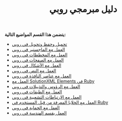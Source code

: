 ﻿---
title: دليل مبرمجي روبي
type: docs
weight: 20
url: /ar/java/ruby-programmers-guide/
---
**يتضمن هذا القسم المواضيع التالية:**

- [تحميل وحفظ وتحويل في روبي](https://docs.aspose.com/diagram/java/loading-saving-and-converting-in-ruby/)
- [العمل مع الماجستير في روبي](/diagram/ar/java/working-with-masters-in-ruby/)
- [العمل مع المخططات في روبي](/diagram/ar/java/working-with-diagrams-in-ruby/)
- [العمل مع الصفحات في روبي](/diagram/ar/java/working-with-pages-in-ruby/)
- [العمل مع الأشكال في روبي](/diagram/ar/java/working-with-shapes-in-ruby/)
- [العمل مع النص في روبي](/diagram/ar/java/working-with-text-in-ruby/)
- [العمل مع عناصر النافذة في روبي](/diagram/ar/java/working-with-window-elements-in-ruby/)
- [العمل مع SolutionXML Elements في Ruby](/diagram/ar/java/working-with-solutionxml-elements-in-ruby/)
- [العمل مع الرؤوس والتذييلات في روبي](/diagram/ar/java/working-with-headers-and-footers-in-ruby/)
- [العمل مع الطبقات في روبي](/diagram/ar/java/working-with-layers-in-ruby/)
- [العمل مع الارتباطات التشعبية في روبي](/diagram/ar/java/working-with-hyperlinks-in-ruby/)
- [العمل مع الخلايا المعرفة من قبل المستخدم في Ruby](/diagram/ar/java/working-with-user-defined-cells-in-ruby/)
- [العمل مع الحماية في روبي](/diagram/ar/java/working-with-protection-in-ruby/)
- [العمل بقسم الهندسة في روبي](/diagram/ar/java/working-with-geometry-section-in-ruby/)
